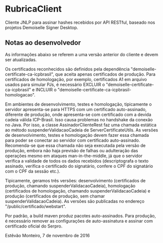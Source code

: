 # RubricaClient

Cliente JNLP para assinar hashes recebidos por API RESTful, baseado nos projetos Demoiselle Signer Desktop.


## Notas ao desenvolvedor

As informações abaixo se referem a uma versão anterior do cliente e devem ser 
atualizadas.

Os certificados reconhecidos são definidos pela dependência "demoiselle-
certificate-ca-icpbrasil", que aceita apenas certificados de produção. Para 
certificados de homologação, por exemplo, certificados A1 em arquivo usados 
para simular PJs, é necessário EXCLUIR o "demoiselle-certificate-ca-icpbrasil" e
INCLUIR o "demoiselle-certificate-ca-icpbrasil-homologacao".

Em ambientes de desenvolvimento, testes e homologação, tipicamente o servidor
apresenta-se para HTTPS com um certificado auto-assinado, diferente de produção,
onde apresenta-se com certificado com a devida cadeia válida ICP-Brasil. Isso
causa problemas no handshake da conexão no Java. Por isso, a classe
AssinadorClienteRest faz uma chamada estática ao método suspenderValidacaoCadeia
de ServerCertificateUtils. As versões de desenvolvimento, testes e homologação
devem fazer essa chamada para poder se conectar ao servidor com certificado
auto-assinado. Recomenda-se que essa chamada não seja executada pela versão de
produção, embora não haja previsão de falhas ou adulteração das operações mesmo
em ataques man-in-the-middle, já que o servidor verifica a validade de todos os
dados recebidos (descriptografa o texto assinado, verifica o certificado do
signatário, confere o CPF do signatário com o CPF da sessão etc.).

Tipicamente, geramos três versões: desenvolvimento (certificados de produção,
chamando suspenderValidacaoCadeia), homologação (certificados de homologação,
chamando suspenderValidacaoCadeia) e produção (certificados de produção, sem
chamar suspenderValidacaoCadeia). As versões são publicadas no endereço 
"/public/certificado/webstart".

Por padrão, a build maven produz pacotes auto-assinados. Para produção, é
necessário remover as configurações de auto-assinatura e assinar com certificado
oficial do Serpro.

Estêvão Monteiro, 7 de novembro de 2016